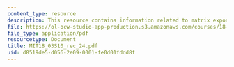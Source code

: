 ```yaml
---
content_type: resource
description: This resource contains information related to matrix exponentials.
file: https://ol-ocw-studio-app-production.s3.amazonaws.com/courses/18-03-differential-equations-spring-2010/d8519de5d0562e090001fe0d01fddd8f_MIT18_03S10_rec_24.pdf
file_type: application/pdf
resourcetype: Document
title: MIT18_03S10_rec_24.pdf
uid: d8519de5-d056-2e09-0001-fe0d01fddd8f
---
```

